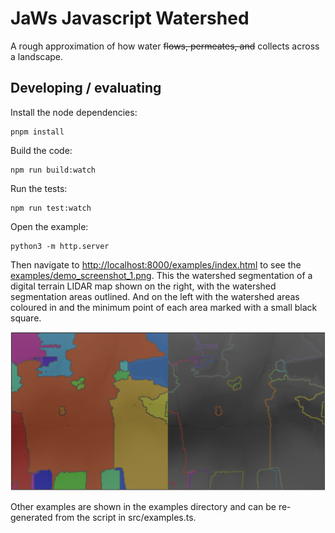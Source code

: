 
# JaWs Javascript Watershed

A rough approximation of how water ~~flows, permeates, and~~ collects across a landscape.

## Developing / evaluating

Install the node dependencies:

    pnpm install

Build the code:

    npm run build:watch

Run the tests:

    npm run test:watch

Open the example:

    python3 -m http.server

Then navigate to [http://localhost:8000/examples/index.html](http://localhost:8000/examples/index.html) to see the [examples/demo_screenshot_1.png](./examples/demo_screenshot_1.png). This the watershed segmentation of a digital terrain LIDAR map shown on the right, with the watershed segmentation areas outlined.  And on the left with the watershed areas coloured in and the minimum point of each area marked with a small black square.

<img src="./examples/demo_screenshot_1.png" />

Other examples are shown in the examples directory and can be re-generated from the script in src/examples.ts.
